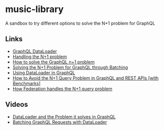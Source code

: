 # music-library

A sandbox to try different options to solve the N+1 problem for GraphQL

## Links

- [GraphQL DataLoader](https://github.com/graphql/dataloader)
- [Handling the N+1 problem](https://www.apollographql.com/docs/federation/entities-advanced/#handling-the-n1-problem)
- [How to solve the GraphQL n+1 problem](https://hygraph.com/blog/graphql-n-1-problem)
- [Solving the N+1 Problem for GraphQL through Batching](https://shopify.engineering/solving-the-n-1-problem-for-graphql-through-batching)
- [Using DataLoader in GraphQL](https://oliha.dev/articles/using-dataloader-in-graphql/)
- [How to Avoid the N+1 Query Problem in GraphQL and REST APIs [with Benchmarks]](https://www.freecodecamp.org/news/n-plus-one-query-problem/)
- [How Federation handles the N+1 query problem](https://www.apollographql.com/docs/technotes/TN0019-federation-n-plus-1/)

## Videos

- [DataLoader and the Problem it solves in GraphQL](https://youtu.be/ld2_AS4l19g)
- [Batching GraphQL Requests with DataLoader](https://youtu.be/-uSDpEp5uJc)